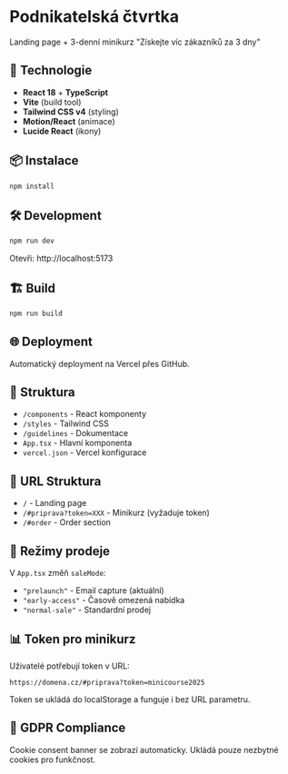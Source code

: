 # Podnikatelská čtvrtka

Landing page + 3-denní minikurz "Získejte víc zákazníků za 3 dny"

## 🚀 Technologie

- **React 18** + **TypeScript**
- **Vite** (build tool)
- **Tailwind CSS v4** (styling)
- **Motion/React** (animace)
- **Lucide React** (ikony)

## 📦 Instalace

```bash
npm install
```

## 🛠️ Development

```bash
npm run dev
```

Otevři: http://localhost:5173

## 🏗️ Build

```bash
npm run build
```

## 🌐 Deployment

Automatický deployment na Vercel přes GitHub.

## 📄 Struktura

- `/components` - React komponenty
- `/styles` - Tailwind CSS
- `/guidelines` - Dokumentace
- `App.tsx` - Hlavní komponenta
- `vercel.json` - Vercel konfigurace

## 🔗 URL Struktura

- `/` - Landing page
- `/#priprava?token=XXX` - Minikurz (vyžaduje token)
- `/#order` - Order section

## 🎯 Režimy prodeje

V `App.tsx` změň `saleMode`:
- `"prelaunch"` - Email capture (aktuální)
- `"early-access"` - Časově omezená nabídka
- `"normal-sale"` - Standardní prodej

## 📊 Token pro minikurz

Uživatelé potřebují token v URL:
```
https://domena.cz/#priprava?token=minicourse2025
```

Token se ukládá do localStorage a funguje i bez URL parametru.

## 🍪 GDPR Compliance

Cookie consent banner se zobrazí automaticky.
Ukládá pouze nezbytné cookies pro funkčnost.
